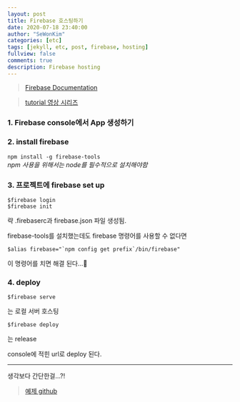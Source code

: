 ```yaml
---
layout: post
title: Firebase 호스팅하기
date: 2020-07-18 23:40:00
author: "SeWonKim"
categories: [etc]
tags: [jekyll, etc, post, firebase, hosting]
fullview: false
comments: true
description: Firebase hosting
---
```



> [Firebase Documentation](https://firebase.google.com/docs/hosting/quickstart?hl=ko)

> [tutorial 영상 시리즈](https://www.youtube.com/watch?v=mmmaeHBCTOw)


### 1. Firebase console에서 App 생성하기

### 2. install firebase
`npm install -g firebase-tools`      
*npm 사용을 위해서는 node를 필수적으로 설치해야함*

### 3. 프로젝트에 firebase set up 
```shell
$firebase login
$firebase init
```
략
.firebaserc과 firebase.json 파일 생성됨.


firebase-tools를 설치했는데도 firebase 명령어를 사용할 수 없다면 
```sehll
$alias firebase="`npm config get prefix`/bin/firebase"
```
이 명령어를 치면 해결 된다...💨

### 4. deploy 
```shell
$firebase serve
```
는 로컬 서버 호스팅

```shell
$firebase deploy
```
는 release

console에 적힌 url로 deploy 된다.


---


생각보다 간단한걸...?!

> [예제 github](https://github.com/sewonkimm/firebase-demo)